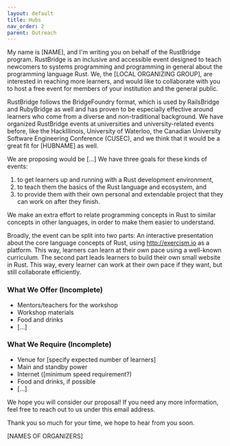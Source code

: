 ```yaml
---
layout: default
title: Hubs
nav_order: 2
parent: Outreach
---
```


My name is [NAME], and I'm writing you on behalf of the RustBridge program. RustBridge is an inclusive and accessible event designed to teach newcomers to systems programming and programming in general about the programming language Rust. We, the [LOCAL ORGANIZING GROUP], are interested in reaching more learners, and would like to collaborate with you to host a free event for members of your institution and the general public.

RustBridge follows the BridgeFoundry format, which is used by RailsBridge and RubyBridge as well and has proven to be especially effective around learners who come from a diverse and non-traditional background. We have organized RustBridge events at universities and university-related events before, like the HackIllinois, University of Waterloo, the Canadian University Software Engineering Conference (CUSEC), and we think that it would be a great fit for [HUBNAME] as well.

We are proposing would be [...]
We have three goals for these kinds of events:

1. to get learners up and running with a Rust development environment,
2. to teach them the basics of the Rust language and ecosystem, and
3. to provide them with their own personal and extendable project that they can work on after they finish.

We make an extra effort to relate programming concepts in Rust to similar concepts in other languages, in order to make them easier to understand.

Broadly, the event can be split into two parts: An interactive presentation about the core language concepts of Rust, using http://exercism.io as a platform. This way, learners can learn at their own pace using a well-known curriculum. The second part leads learners to build their own small website in Rust. This way, every learner can work at their own pace if they want, but still collaborate efficiently.

### What We Offer (Incomplete)
- Mentors/teachers for the workshop
- Workshop materials
- Food and drinks
- [...]

### What We Require (Incomplete)
- Venue for [specify expected number of learners]
- Main and standby power
- Internet ([minimum speed requirement?)
- Food and drinks, if possible
- [...]

We hope you will consider our proposal! If you need any more information, feel free to reach out to us under this email address.

Thank you so much for your time, we hope to hear from you soon.

[NAMES OF ORGANIZERS]
